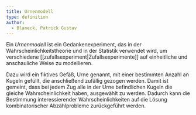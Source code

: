 ```yaml
---
title: Urnenmodell
type: definition
author:
  - Blaneck, Patrick Gustav
---
```


Ein *Urnenmodell* ist ein Gedankenexperiment, das in der Wahrscheinlichkeitstheorie und in der Statistik verwendet wird, um verschiedene [[zufallsexperiment|Zufallsexperimente]] auf einheitliche und anschauliche Weise zu modellieren.

Dazu wird ein fiktives Gefäß, Urne genannt, mit einer bestimmten Anzahl an Kugeln gefüllt, die anschließend zufällig gezogen werden.
Damit ist gemeint, dass bei jedem Zug alle in der Urne befindlichen Kugeln die gleiche Wahrscheinlichkeit haben, ausgewählt zu werden.
Dadurch kann die Bestimmung interessierender Wahrscheinlichkeiten auf die Lösung kombinatorischer Abzählprobleme zurückgeführt werden.